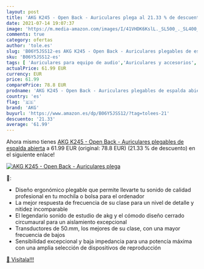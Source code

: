 ```yaml
---
layout: post
title: 'AKG K245 - Open Back - Auriculares plega al 21.33 % de descuento'
date: 2021-07-14 19:07:37
image: 'https://m.media-amazon.com/images/I/41VHDK6KslL._SL500_._SL400_.jpg'
comments: true
category: ofertas
author: 'tole.es'
slug: 'B06Y5JSS12-es AKG K245 - Open Back - Auriculares plegables de espalda...'
sku: 'B06Y5JSS12-es'
tags: [ 'Auriculares para equipo de audio','Auriculares y accesorios','Electrónica','akg','auriculares', ]
actualPrice: 61.99 EUR
currency: EUR
price: 61.99
comparePrice: 78.8 EUR
prodname: 'AKG K245 - Open Back - Auriculares plegables de espalda abierta'
country: 'es'
flag: '🇪🇸'
brand: 'AKG'
buyurl: 'https://www.amazon.es/dp/B06Y5JSS12/?tag=tolees-21'
descuento: '21.33'
average: '61.99'
---
```


Ahora mismo tienes [AKG K245 - Open Back - Auriculares plegables de espalda abierta](https://www.amazon.es/dp/B06Y5JSS12/?tag=tolees-21) a 61.99 EUR (original: 78.8 EUR) (21.33 %  de descuento) en el siguiente enlace!

[![AKG K245 - Open Back - Auriculares plega](https://m.media-amazon.com/images/I/41VHDK6KslL._SL500_._SL400_.jpg)](https://www.amazon.es/dp/B06Y5JSS12/?tag=tolees-21)

🔎:

- Diseño ergonómico plegable que permite llevarte tu sonido de calidad profesional en tu mochila o bolsa para el ordenador
- La mejor respuesta de frecuencia de su clase para un nivel de detalle y nitidez incomparable
- El legendario sonido de estudio de akg y el cómodo diseño cerrado circumaural para un aislamiento excepcional
- Transductores de 50.mm, los mejores de su clase, con una mayor frecuencia de bajos
- Sensibilidad excepcional y baja impedancia para una potencía máxima con una amplia selección de dispositivos de reproducción

[🛒 Visítala!!!](https://www.amazon.es/dp/B06Y5JSS12/?tag=tolees-21)
